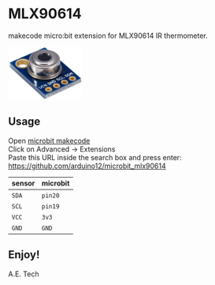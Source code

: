 # MLX90614

makecode micro:bit extension for MLX90614 IR thermometer.

<img src="gy906_mlx90614.jpg" width="150">

## Usage

Open [microbit makecode](https://makecode.microbit.org/#editor)  
Click on Advanced -> Extensions  
Paste this URL inside the search box and press enter:  
https://github.com/arduino12/microbit_mlx90614

| sensor | microbit |
| - | - |
| `SDA` | `pin20` |
| `SCL` | `pin19` |
| `VCC` | `3v3` |
| `GND` | `GND` |

## Enjoy!
A.E. Tech
